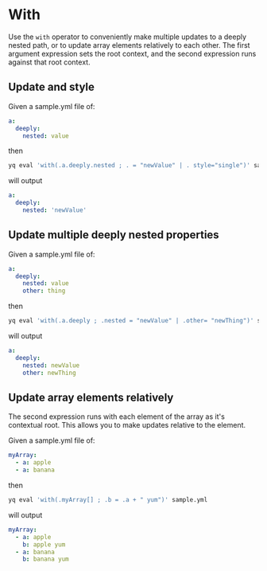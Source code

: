 # With

Use the `with` operator to conveniently make multiple updates to a deeply nested path, or to update array elements relatively to each other. The first argument expression sets the root context, and the second expression runs against that root context.

## Update and style

Given a sample.yml file of:

```yaml
a:
  deeply:
    nested: value
```

then

```bash
yq eval 'with(.a.deeply.nested ; . = "newValue" | . style="single")' sample.yml
```

will output

```yaml
a:
  deeply:
    nested: 'newValue'
```

## Update multiple deeply nested properties

Given a sample.yml file of:

```yaml
a:
  deeply:
    nested: value
    other: thing
```

then

```bash
yq eval 'with(.a.deeply ; .nested = "newValue" | .other= "newThing")' sample.yml
```

will output

```yaml
a:
  deeply:
    nested: newValue
    other: newThing
```

## Update array elements relatively

The second expression runs with each element of the array as it's contextual root. This allows you to make updates relative to the element.

Given a sample.yml file of:

```yaml
myArray:
  - a: apple
  - a: banana
```

then

```bash
yq eval 'with(.myArray[] ; .b = .a + " yum")' sample.yml
```

will output

```yaml
myArray:
  - a: apple
    b: apple yum
  - a: banana
    b: banana yum
```
